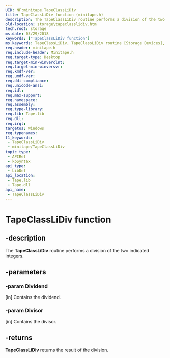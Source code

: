 ```yaml
---
UID: NF:minitape.TapeClassLiDiv
title: TapeClassLiDiv function (minitape.h)
description: The TapeClassLiDiv routine performs a division of the two indicated integers.
old-location: storage\tapeclasslidiv.htm
tech.root: storage
ms.date: 03/29/2018
keywords: ["TapeClassLiDiv function"]
ms.keywords: TapeClassLiDiv, TapeClassLiDiv routine [Storage Devices], minitape/TapeClassLiDiv, storage.tapeclasslidiv, tapeclas_8c5ecef8-fdd0-4889-8e3f-1bd80fe5b5c6.xml
req.header: minitape.h
req.include-header: Minitape.h
req.target-type: Desktop
req.target-min-winverclnt: 
req.target-min-winversvr: 
req.kmdf-ver: 
req.umdf-ver: 
req.ddi-compliance: 
req.unicode-ansi: 
req.idl: 
req.max-support: 
req.namespace: 
req.assembly: 
req.type-library: 
req.lib: Tape.lib
req.dll: 
req.irql: 
targetos: Windows
req.typenames: 
f1_keywords:
 - TapeClassLiDiv
 - minitape/TapeClassLiDiv
topic_type:
 - APIRef
 - kbSyntax
api_type:
 - LibDef
api_location:
 - Tape.lib
 - Tape.dll
api_name:
 - TapeClassLiDiv
---
```


# TapeClassLiDiv function


## -description

The <b>TapeClassLiDiv</b> routine performs a division of the two indicated integers.

## -parameters

### -param Dividend 

[in]
Contains the dividend.

### -param Divisor 

[in]
Contains the divisor.

## -returns

<b>TapeClassLiDiv</b> returns the result of the division.

